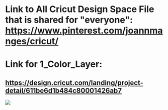 # Link to All Cricut Design Space File that is shared for "everyone": https://www.pinterest.com/joannmanges/cricut/

# Link for 1_Color_Layer:
## https://design.cricut.com/landing/project-detail/611be6d1b484c80001426ab7

<img src="https://github.com/GadgetAngel/Cricut_Voron_Logos/blob/main/images/Voron_Design_Plain_Logo.png?raw=true" />
